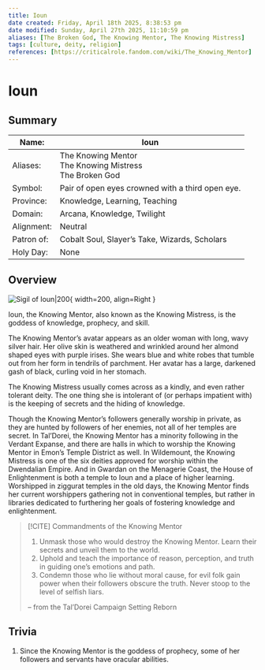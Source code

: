 ```yaml
---
title: Ioun
date created: Friday, April 18th 2025, 8:38:53 pm
date modified: Sunday, April 27th 2025, 11:10:59 pm
aliases: [The Broken God, The Knowing Mentor, The Knowing Mistress]
tags: [culture, deity, religion]
references: [https://criticalrole.fandom.com/wiki/The_Knowing_Mentor]
---
```


# Ioun

## Summary

| Name:      | Ioun                                                         |
| ---------- | ------------------------------------------------------------ |
| Aliases:   | The Knowing Mentor<br>The Knowing Mistress<br>The Broken God |
| Symbol:    | Pair of open eyes crowned with a third open eye.             |
| Province:  | Knowledge, Learning, Teaching                                |
| Domain:    | Arcana, Knowledge, Twilight                                  |
| Alignment: | Neutral                                                      |
| Patron of: | Cobalt Soul, Slayer’s Take, Wizards, Scholars                |
| Holy Day:  | None                                                         |

## Overview

![Sigil of Ioun|200](../../assets/images/sigil-ioun.png){ width=200, align=Right }

Ioun, the Knowing Mentor, also known as the Knowing Mistress, is the goddess of knowledge, prophecy, and skill.

The Knowing Mentor’s avatar appears as an older woman with long, wavy silver hair. Her olive skin is weathered and wrinkled around her almond shaped eyes with purple irises. She wears blue and white robes that tumble out from her form in tendrils of parchment. Her avatar has a large, darkened gash of black, curling void in her stomach.

The Knowing Mistress usually comes across as a kindly, and even rather tolerant deity. The one thing she is intolerant of (or perhaps impatient with) is the keeping of secrets and the hiding of knowledge.

Though the Knowing Mentor’s followers generally worship in private, as they are hunted by followers of her enemies, not all of her temples are secret. In Tal’Dorei, the Knowing Mentor has a minority following in the Verdant Expanse, and there are halls in which to worship the Knowing Mentor in Emon’s Temple District as well. In Wildemount, the Knowing Mistress is one of the six deities approved for worship within the Dwendalian Empire. And in Gwardan on the Menagerie Coast, the House of Enlightenment is both a temple to Ioun and a place of higher learning. Worshipped in ziggurat temples in the old days, the Knowing Mentor finds her current worshippers gathering not in conventional temples, but rather in libraries dedicated to furthering her goals of fostering knowledge and enlightenment.

> [!CITE] Commandments of the Knowing Mentor
>
 > 1. Unmask those who would destroy the Knowing Mentor. Learn their secrets and unveil them to the world.
 > 2. Uphold and teach the importance of reason, perception, and truth in guiding one’s emotions and path.
 > 3. Condemn those who lie without moral cause, for evil folk gain power when their followers obscure the truth. Never stoop to the level of selfish liars.
 >
> – from the Tal’Dorei Campaign Setting Reborn

## Trivia

1. Since the Knowing Mentor is the goddess of prophecy, some of her followers and servants have oracular abilities.
